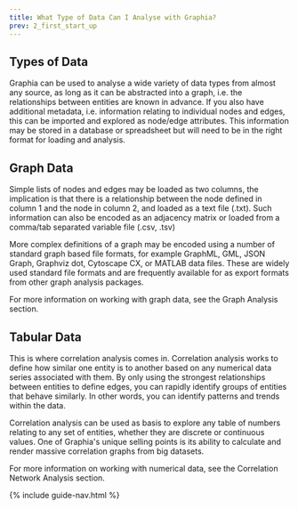 ```yaml
---
title: What Type of Data Can I Analyse with Graphia?
prev: 2_first_start_up
---
```

## Types of Data
Graphia can be used to analyse a wide variety of data types from almost any source, as long as it can be abstracted into a graph, i.e. the relationships between entities are known in advance. If you also have additional metadata, i.e. information relating to individual nodes and edges, this can be imported and explored as node/edge attributes. This information may be stored in a database or spreadsheet but will need to be in the right format for loading and analysis.

## Graph Data
Simple lists of nodes and edges may be loaded as two columns, the implication is that there is a relationship between the node defined in column 1 and the node in column 2, and loaded as a text file (.txt). Such information can also be encoded as an adjacency matrix or loaded from a comma/tab separated variable file (.csv, .tsv)

More complex definitions of a graph may be encoded using a number of standard graph based file formats, for example GraphML, GML, JSON Graph, Graphviz dot, Cytoscape CX, or MATLAB data files. These are widely used standard file formats and are frequently available for as export formats from other graph analysis packages.

For more information on working with graph data, see the Graph Analysis section.

## Tabular Data
This is where correlation analysis comes in. Correlation analysis works to define how similar one entity is to another based on any numerical data series associated with them. By only using the strongest relationships between entities to define edges, you can rapidly identify groups of entities that behave similarly. In other words, you can identify patterns and trends within the data.

Correlation analysis can be used as basis to explore any table of numbers relating to any set of entities, whether they are discrete or continuous values. One of Graphia's unique selling points is its ability to calculate and render massive correlation graphs from big datasets.

For more information on working with numerical data, see the Correlation Network Analysis section.

{% include guide-nav.html %}
